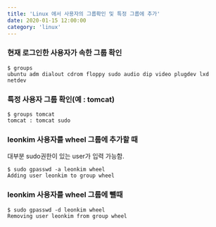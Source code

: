 ```yaml
---
title: 'Linux 에서 사용자의 그룹확인 및 특정 그룹에 추가'
date: 2020-01-15 12:00:00
category: 'linux'
---
```


### 현재 로그인한 사용자가 속한 그룹 확인

```shell script
$ groups
ubuntu adm dialout cdrom floppy sudo audio dip video plugdev lxd netdev
```

### 특정 사용자 그룹 확인(예 : tomcat)

```shell script
$ groups tomcat
tomcat : tomcat sudo
```

### leonkim 사용자를 wheel 그룹에 추가할 때

대부분 sudo권한이 있는 user가 입력 가능함.

```shell script
$ sudo gpasswd -a leonkim wheel
Adding user leonkim to group wheel
```
### leonkim 사용자를 wheel 그룹에 뺄때

```shell script
$ sudo gpasswd -d leonkim wheel
Removing user leonkim from group wheel
```
